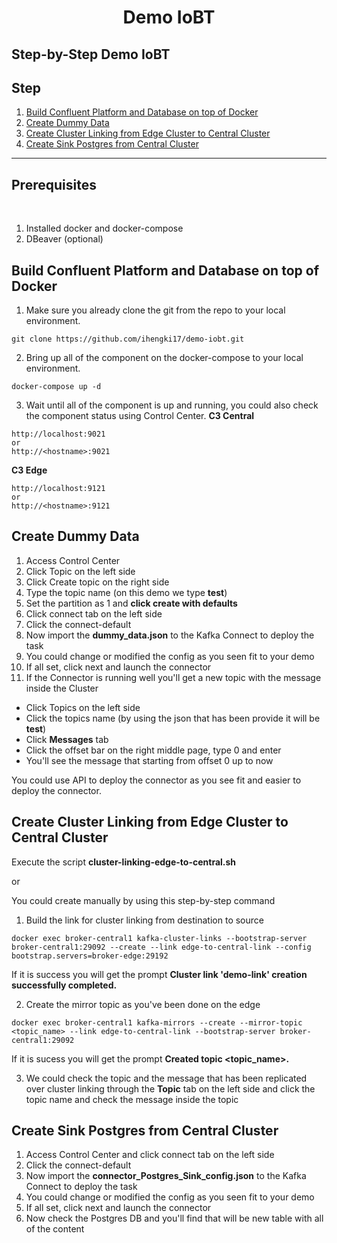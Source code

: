 # <div align="center">Demo IoBT</div>

## Step-by-Step Demo IoBT

## **Step**
1. [Build Confluent Platform and Database on top of Docker](#step-1)
2. [Create Dummy Data](#step-2)
3. [Create Cluster Linking from Edge Cluster to Central Cluster](#step-3)
4. [Create Sink Postgres from Central Cluster](#step-4)

***

## **Prerequisites**
<br>

1. Installed docker and docker-compose
2. DBeaver (optional)

## <a name="step-1"></a>Build Confluent Platform and Database on top of Docker

1. Make sure you already clone the git from the repo to your local environment.
```git
git clone https://github.com/ihengki17/demo-iobt.git
```
2. Bring up all of the component on the docker-compose to your local environment.
```docker
docker-compose up -d
```
3. Wait until all of the component is up and running, you could also check the component status using Control Center.
**C3 Central**
```C3 Central
http://localhost:9021
or
http://<hostname>:9021
```
**C3 Edge**
```C3 edge
http://localhost:9121
or
http://<hostname>:9121
```

## <a name="step-2"></a>Create Dummy Data

1. Access Control Center
2. Click Topic on the left side
3. Click Create topic on the right side
4. Type the topic name (on this demo we type **test**)
5. Set the partition as 1 and **click create with defaults**
6. Click connect tab on the left side
7. Click the connect-default
8. Now import the **dummy_data.json** to the Kafka Connect to deploy the task
9. You could change or modified the config as you seen fit to your demo
10. If all set, click next and launch the connector
11. If the Connector is running well you'll get a new topic with the message inside the Cluster
   * Click Topics on the left side
   * Click the topics name (by using the json that has been provide it will be **test**)
   * Click **Messages** tab
   * Click the offset bar on the right middle page, type 0 and enter
   * You'll see the message that starting from offset 0 up to now

You could use API to deploy the connector as you see fit and easier to deploy the connector.

## <a name="step-3"></a>Create Cluster Linking from Edge Cluster to Central Cluster

Execute the script **cluster-linking-edge-to-central.sh**

or

You could create manually by using this step-by-step command

1. Build the link for cluster linking from destination to source
```Cluster Linking link build
docker exec broker-central1 kafka-cluster-links --bootstrap-server broker-central1:29092 --create --link edge-to-central-link --config bootstrap.servers=broker-edge:29192
```
If it is success you will get the prompt
**Cluster link 'demo-link' creation successfully completed.**

2. Create the mirror topic as you've been done on the edge
```Mirroring Topic
docker exec broker-central1 kafka-mirrors --create --mirror-topic <topic_name> --link edge-to-central-link --bootstrap-server broker-central1:29092
```
If it is sucess you will get the prompt
**Created topic <topic_name>.**

3. We could check the topic and the message that has been replicated over cluster linking through the **Topic** tab on the left side and click the topic name and check the message inside the topic

## <a name="step-4"></a>Create Sink Postgres from Central Cluster

1. Access Control Center and click connect tab on the left side
2. Click the connect-default
3. Now import the **connector_Postgres_Sink_config.json** to the Kafka Connect to deploy the task
4. You could change or modified the config as you seen fit to your demo
5. If all set, click next and launch the connector
6. Now check the Postgres DB and you'll find that will be new table with all of the content
